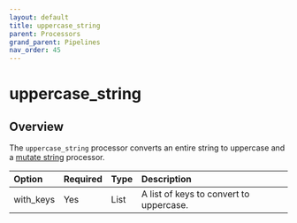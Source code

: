 ```yaml
---
layout: default
title: uppercase_string
parent: Processors
grand_parent: Pipelines
nav_order: 45
---
```


# uppercase_string

## Overview

The `uppercase_string` processor converts an entire string to uppercase and a [mutate string](https://github.com/opensearch-project/data-prepper/tree/main/data-prepper-plugins/mutate-string-processors#mutate-string-processors) processor.

Option | Required | Type | Description
:--- | :--- | :--- | :---
with_keys | Yes | List | A list of keys to convert to uppercase.

<!---## Configuration

Content will be added to this section.

## Metrics

Content will be added to this section.--->